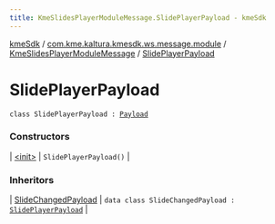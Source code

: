 ```yaml
---
title: KmeSlidesPlayerModuleMessage.SlidePlayerPayload - kmeSdk
---
```


[kmeSdk](../../../index.html) / [com.kme.kaltura.kmesdk.ws.message.module](../../index.html) / [KmeSlidesPlayerModuleMessage](../index.html) / [SlidePlayerPayload](./index.html)

# SlidePlayerPayload

`class SlidePlayerPayload : `[`Payload`](../../../com.kme.kaltura.kmesdk.ws.message/-kme-message/-payload/index.html)

### Constructors

| [&lt;init&gt;](-init-.html) | `SlidePlayerPayload()` |

### Inheritors

| [SlideChangedPayload](../-slide-changed-payload/index.html) | `data class SlideChangedPayload : `[`SlidePlayerPayload`](./index.html) |

